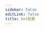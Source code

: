 ```yaml
---
sidebar: false
editLink: false
title: bot配置
---
```

<template>
  <div id="setting">
    <h1>機器人設定</h1>
    <div class="custom-block alert warning" v-if="alert == 1">
      <p class="custom-block-title">未載入設定！</p>
      <p>建議透過 bot 的 <code>/s</code> 指令來開啟本頁面</p>
    </div>
    <div class="custom-block danger" v-else-if="alert == 2">
      <p class="custom-block-title">您的設定檔可能不是最新的（產生時間為 {{ new Date(bot_confiuration_time).toString().split(' (')[0] }})
      </p>
      <p>請傳送 <code>/s</code> 指令給 bot 以開啟本設定頁面。</p>
    </div>
    <blockquote>在進行設定之前，請先同意 bot 的隱私權政策。</blockquote>
    <div id="format">
      <h2>訊息格式設定</h2>
      <blockquote>
        在這裡可以自訂機器人回傳的訊息格式
        <br>
        請留意您自訂的文字格式字數，過長的訊息將無法傳送。
      </blockquote>
      <div id="template">
        <p style="text-align: center;">預設範本（點擊套用）</p>
        <div class="cards container">
          <div v-for="template in template_list" class="card container" @click="current_templates[mode]=template">
              <span v-html="format(template)"></span>
            </div>
        </div>
        <p style="text-align: center;">目前效果</p>
        <div id="customtemplate">
          <div class="card" style="margin: auto;">
            <div style="text-align: center;">
              <img src="../img/67953985_p0.jpg">
            </div>
            <span class="container" v-html="format(current_templates[mode])"></span>
          </div>
          <div style="text-align: center; margin-bottom: 10px;">
            <button @click="mode = 'message'">編輯一般範本</button>
            <button @click="mode = 'inline'">編輯 Inline 範本</button>
            <button @click="mode = 'mediagroup_message'">編輯媒體群組範本</button>
          </div>
          <div class="textareacard">
            <textarea v-model="current_templates[mode]"></textarea>
          </div>
          <div class="custom-block danger">
            <p>請注意 Telegram 的 MarkdownV2 範本引擎是<strong>嚴格驗證模式</strong>，您需要使用反斜線 <code>\</code> 對以下字元進行跳脫才能正常顯示：</p>
            <p>必須跳脫的字元有：<code>_ * [ ] ( ) ~ ` > # + - = | { } . !</code></p>
            <p>例如，以下文字：</p>
            <pre><code>_ * [ ] ( ) ~ ` > # + - = | { } . !</code></pre>
            <p>應跳脫為：</p>
            <pre><code>\_ \* \[ \] \( \) \~ \` \> \# \+ \- \= \| \{ \} \. \!</code></pre>
            <p>這樣，最終在 Telegram 中才能正常顯示。</p>
          </div>
          <details class="custom-block details">
            <summary>格式說明</summary>
            <p>
              Telegram 的 Markdown 僅支援以下這些：<br>
              ** __ []() ```<br>
              在自訂之前需要注意這些限制<br>
              需要顯示連結？<br>
              <code>[標題](連結)</code> 遵循 Markdown 格式即可。<br>
              其他的可以依照預設範本的範例進行修改即可<br><br>
              這裡均使用 %% 作為變數，其中變數前後都可以加入想要的文字，使用 | 即可加入。<br>
              範例: <code>%連結:|url|?233%</code> -> 連結: [https://www.pixiv.net/artworks/123?233](https://www.pixiv.net/artworks/123?233)<br>
              如果想顯示 | 符號，請在前面加上 \ 來跳脫即可<br>
              <code>%連結:\||url|\|?233%</code> -> 連結:\| [https://www.pixiv.net/artworks/123](https://www.pixiv.net/artworks/123)\|?233<br><br>
              <strong>目前已有的變數有：</strong>
            </p>
            <table>
              <thead>
                <tr>
                  <th>變數</th>
                  <th>說明</th>
                </tr>
              </thead>
              <tbody>
                <tr><td><code>%title%</code></td><td>作品標題</td></tr>
                <tr><td><code>%description%</code></td><td>作品描述</td></tr>
                <tr><td><code>%id%</code></td><td>作品 ID</td></tr>
                <tr><td><code>%url%</code></td><td>作品連結 [https://www.pixiv.net/artworks/:id](https://www.pixiv.net/artworks/:id)</td></tr>
                <tr><td><code>%tags%</code></td><td>作品標籤</td></tr>
                <tr><td><code>%AI%</code></td><td>是否為 AI 生成作品</td></tr>
                <tr><td><code>%NSFW%</code></td><td>是否為 NSFW 作品</td></tr>
                <tr><td><code>%author_id%</code></td><td>作者 ID</td></tr>
                <tr><td><code>%author_url%</code></td><td>作者連結</td></tr>
                <tr><td><code>%author_name%</code></td><td>作者名稱</td></tr>
                <tr><td><code>%p%</code></td><td>多頁作品顯示目前頁數，格式為 目前頁數/總頁數，例如 1/2</td></tr>
                <tr><td><code>%mid%</code></td><td>供 +sc 模式專用變數</td></tr>
              </tbody>
            </table>
          </details>
        </div>
      </div>
    </div>
    <div id="save">
      <a target="_tshare" :href="'tg://msg_url?url=' + encodeURIComponent(raw_config)">儲存變更</a>
      <p>為了匿名以及靜態化頁面，儲存變更需要您複製指令傳送給 bot。如果上方的按鈕無法跳轉至 Telegram 並傳送訊息給 Pixiv_bot，請手動複製以下文字並貼上給 bot</p>
      <div class="textareacard">
        <textarea v-model="raw_config" readonly style="resize: none;"></textarea>
      </div>
      <p>除錯用</p>
      <div class="textareacard">
        <textarea v-model="json_config" readonly style="resize: none;"></textarea>
      </div>
    </div>
  </div>
</template>

<script>
  const default_template_list = {
        message: '%\\#NSFW |NSFW%%\\#AI |AI%[%title%](%url%) / [%author_name%](%author_url%)% |p%'
            + '%\n|tags%'
            + '%\n>|description%',
        // single caption
        mediagroup_message: '[%mid| %%title%% |p%](%url%)'
            + '%\n|tags%',
        inline: '%\\#NSFW |NSFW%%\\#AI |AI%[%title%](%url%) / [%author_name%](%author_url%)% |p%'
            + '%\n|tags%'
            + '%\n>|description%'
  }
  let md = new require('markdown-it')()
  export default {
    data: () => ({
      alert: 0,
      bot_confiuration_time: 0,
      template_list: [
        '%\\#NSFW |NSFW%%\\#AI |AI%%title% \\| %author_name% \\#pixiv [%url%](%url%) %p%%\n|tags%%\n|description%',
        '%\\#NSFW |NSFW%%\\#AI |AI%[%title%](%url%) / [%author_name%](%author_url%)% |p%%\n|tags%%\n|description%',
        '%\\#NSFW |NSFW%%\\#AI |AI%[%title%](%url%) / %id\\=|id% / [%author_name%](%author_url%) %p%%\n|tags%%\n|description%',
        '%\\#NSFW |NSFW%%\\#AI |AI%%title% \\| %author_name% \\#pixiv [%url%](%url%) %p%%\n|tags%%\n>**|description%',
        '%\\#NSFW |NSFW%%\\#AI |AI%[%title%](%url%) / [%author_name%](%author_url%)% |p%%\n|tags%%\n>**|description%',
        '%\\#NSFW |NSFW%%\\#AI |AI%[%title%](%url%) / %id\\=|id% / [%author_name%](%author_url%) %p%%\n|tags%%\n>**|description%'
      ],
      mode: 'message',
      current_templates: {...default_template_list},
      json_config: '',
      raw_config: ''
    }),
    methods: {
      format(template = false, mode = 'message') {
        const content = format({ "ai": true, description: "description line1 \ndescription line2", "original_urls": [1, 2, 3, 4], "id": "67953985", "title": "XX:Me", "author_name": "rumikuu", "author_id": "3654183", "inline": [], "tags": ["DARLINGintheFRANXX", "ゼロツー", "ココロ", "ミク", "イクノ", "xx:me", "トリカゴ"], "nsfw": true }, {
          remove_caption: false,
          telegraph: false,
          tags: true,
          description: true,
          show_id: true,
          c_show_id: true,
          setting: {
            format: {
              message: template,
              inline: template
            }
          }
        }, 'message', 1,1).replaceAll('\n', '  \n')
        console.log(content)
        return md.render(content)
      },
      save() {
        let d = {
          format: {
            message: this.current_templates.message,
            inline: this.current_templates.inline,
            mediagroup_message: this.current_templates.mediagroup_message
          },
          time: this.bot_confiuration_time
        }
        this.json_config = JSON.stringify(d)
        this.raw_config = encodeUnicode(this.json_config)
        sessionStorage.s = this.raw_config
      }
    },
    watch: {
      ['current_templates.message']: function () {
        this.save()
      },
      ['current_templates.inline']: function () {
        this.save()
      },
      ['current_templates.mediagroup_message']: function () {
        this.save()
      }
    },
    mounted() {
      // load configure from hash
      let hash = location.hash.substr(1)
      if (sessionStorage.s && (!hash || hash.length < 10)) {
        hash = sessionStorage.s
      }
      try {
        location.hash = '#'
        let setting = {}
        if (setting = JSON.parse(decodeUnicode(hash))) {
          // this.current_template = setting.format.message
          this.current_templates.message = setting.format.message
          this.current_templates.message = setting.format.inline
          this.current_templates.mediagroup_message = setting.format.mediagroup_message
          this.bot_confiuration_time = setting.time
          if (+new Date() - setting.time > 120000 && setting.time !== undefined && setting.time !== 0) { // time - bot generate time > 120s
            this.alert = 2
          }
        }
      } catch (error) {
        this.alert = 1
        console.warn(error, hash)
      }
    }
  }
function format(td,flag,mode='message',p,mid){let template='';let result='';if(flag.remove_caption){return ''}if(flag.telegraph){if(p==0){template=df.format.telegraph;mode='telegraph'}}else if(!flag.setting.format[mode]){template=df.format[mode];if(!template){template=df.format.message}}else{template=flag.setting.format[mode]}template=template.replaceAll('\\|','\uff69');let replace_list={title:td.title.trim(),url:`https://www.pixiv.net/artworks/${td.id }`,NSFW:td.nsfw,AI:td.ai,author_id:td.author_id,author_url:`https://www.pixiv.net/users/${td.author_id }`,author_name:td.author_name.trim()};if(td){if(flag.show_id){replace_list.id=td.id}if(flag.description){replace_list.description=td.description}if(td.imgs_&&td.imgs_.size&&td.imgs_.size.length>1&&p!==-1){replace_list.p=`${(p+1)}/${td.imgs_.size.length }`}else{replace_list.p=false}if(flag.tags&&td.tags.length>0){replace_list.tags='#'+td.tags.join(' #')}if(flag.single_caption){replace_list.mid=mid}}let i=0;const len=template.length;const key_list=Object.keys(replace_list);while(i<len){const percent_index=template.indexOf('%',i);if(percent_index===-1){result+=template.substring(i);break}result+=template.substring(i,percent_index);const endpercent_index=template.indexOf('%',percent_index+1);if(endpercent_index===-1){result+='%';i=percent_index+1;continue}const placeholderContent=template.substring(percent_index+1,endpercent_index);let replacement='';const s=placeholderContent.split('|');let prefix='';let key='';let suffix='';if(key_list.includes(s[0])){key=s[0];if(s[1]){suffix=s[1]}}else if(key_list.includes(s[1])){prefix=s[0];key=s[1];if(s[2]){suffix=s[2]}}else{i=endpercent_index+1;continue}let dataValue=replace_list[key];if(typeof dataValue==='boolean'){if(dataValue){replacement=prefix+suffix}}else if(dataValue!==undefined){if(prefix.endsWith('\n>')){replacement=prefix+escape_markdownV2(dataValue).split('\n').map((line, i) =>(i===0?'':'>')+line).join('\n')+suffix}else{replacement=prefix+escape_markdownV2(dataValue)+suffix}}result+=replacement;i=endpercent_index+1}return result.replaceAll('\uff69','\|')}
function escape_markdownV2(str){if(typeof str!=='string'){if(!str){return ''}str=String(str)}const markdown_escape_regex=/([_*\[\]()~`>#+\-=|{}.!])/g;return str.replace(markdown_escape_regex,'\\$1')}
function decodeUnicode(str) { return decodeURIComponent(atob(str).split('').map(function (c) { return '%' + ('00' + c.charCodeAt(0).toString(16)).slice(-2) }).join('')) }
function encodeUnicode(str) { return btoa(encodeURIComponent(str).replace(/%([0-9A-F]{2})/g, function toSolidBytes(match, p1) { return String.fromCharCode('0x' + p1) })) }
</script>
<style>
  p {
    overflow: hidden;
  }
</style>
